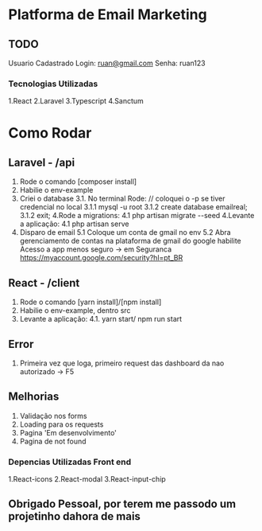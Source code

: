 # Platforma de Email Marketing

## TODO

Usuario Cadastrado
Login: ruan@gmail.com
Senha: ruan123

### Tecnologias Utilizadas

1.React
2.Laravel
3.Typescript
4.Sanctum

# Como Rodar

## Laravel - /api

1. Rode o comando [composer install]
2. Habilie o env-example
3. Criei o database
   3.1. No terminal Rode:
   // coloquei o -p se tiver credencial no local
   3.1.1 mysql -u root
   3.1.2 create database emailreal;
   3.1.2 exit;
   4.Rode a migrations:
   4.1 php artisan migrate --seed
   4.Levante a aplicação:
   4.1 php artisan serve
5. Disparo de email
5.1 Coloque um conta de gmail no env
5.2 Abra gerenciamento de contas na plataforma de gmail do google
habilite Acesso a app menos seguro -> em Seguranca 
https://myaccount.google.com/security?hl=pt_BR

## React - /client

1. Rode o comando [yarn install]/[npm install]
2. Habilie o env-example, dentro src
3. Levante a aplicação:
   4.1. yarn start/ npm run start

## Error
1. Primeira vez que loga, primeiro request das dashboard da nao autorizado -> F5
## Melhorias
1. Validação nos forms
2. Loading para os requests
3. Pagina 'Em desenvolvimento'
4. Pagina de not found

### Depencias Utilizadas Front end

1.React-icons
2.React-modal
3.React-input-chip

## Obrigado Pessoal, por terem me passodo um projetinho dahora de mais
